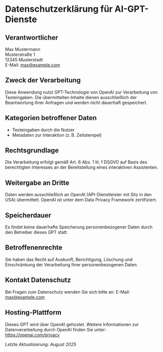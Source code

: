 
# Datenschutzerklärung für AI-GPT-Dienste

## Verantwortlicher
Max Mustermann  
Musterstraße 1  
12345 Musterstadt  
E-Mail: max@example.com

## Zweck der Verarbeitung
Diese Anwendung nutzt GPT-Technologie von OpenAI zur Verarbeitung von Texteingaben. Die übermittelten Inhalte dienen ausschließlich der Beantwortung Ihrer Anfragen und werden nicht dauerhaft gespeichert.

## Kategorien betroffener Daten
- Texteingaben durch die Nutzer
- Metadaten zur Interaktion (z. B. Zeitstempel)

## Rechtsgrundlage
Die Verarbeitung erfolgt gemäß Art. 6 Abs. 1 lit. f DSGVO auf Basis des berechtigten Interesses an der Bereitstellung eines interaktiven Assistenten.

## Weitergabe an Dritte
Daten werden ausschließlich an OpenAI (API-Dienstleister mit Sitz in den USA) übermittelt. OpenAI ist unter dem Data Privacy Framework zertifiziert.

## Speicherdauer
Es findet keine dauerhafte Speicherung personenbezogener Daten durch den Betreiber dieses GPT statt.

## Betroffenenrechte
Sie haben das Recht auf Auskunft, Berichtigung, Löschung und Einschränkung der Verarbeitung Ihrer personenbezogenen Daten.

## Kontakt Datenschutz
Bei Fragen zum Datenschutz wenden Sie sich bitte an:
E-Mail: max@example.com

## Hosting-Plattform
Dieses GPT wird über OpenAI gehostet. Weitere Informationen zur Datenverarbeitung durch OpenAI finden Sie unter:  
https://openai.com/privacy

*Letzte Aktualisierung: August 2025*
